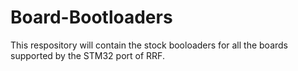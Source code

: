 # Board-Bootloaders

This respository will contain the stock booloaders for all the boards supported by the STM32 port of RRF.  